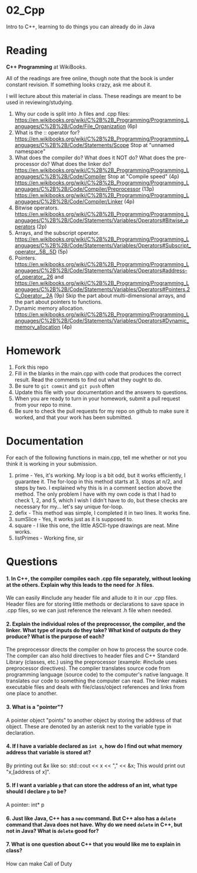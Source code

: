 02_Cpp
======

Intro to C++, learning to do things you can already do in Java

Reading
=======

**C++ Programming** at WikiBooks.

All of the readings are free online, though note that the book is under constant revision. If something looks crazy, ask me about it.

I will lecture about this material in class. These readings are meant to be used in reviewing/studying.

1. Why our code is split into .h files and .cpp files: https://en.wikibooks.org/wiki/C%2B%2B_Programming/Programming_Languages/C%2B%2B/Code/File_Organization (6p)
2. What is the :: operator for? https://en.wikibooks.org/wiki/C%2B%2B_Programming/Programming_Languages/C%2B%2B/Code/Statements/Scope Stop at "unnamed namespace"
3. What does the compiler do? What does it NOT do? What does the pre-processor do? What does the linker do? https://en.wikibooks.org/wiki/C%2B%2B_Programming/Programming_Languages/C%2B%2B/Code/Compiler Stop at "Compile speed" (4p) https://en.wikibooks.org/wiki/C%2B%2B_Programming/Programming_Languages/C%2B%2B/Code/Compiler/Preprocessor (13p) https://en.wikibooks.org/wiki/C%2B%2B_Programming/Programming_Languages/C%2B%2B/Code/Compiler/Linker (4p)
4. Bitwise operators. https://en.wikibooks.org/wiki/C%2B%2B_Programming/Programming_Languages/C%2B%2B/Code/Statements/Variables/Operators#Bitwise_operators (2p)
5. Arrays, and the subscript operator. https://en.wikibooks.org/wiki/C%2B%2B_Programming/Programming_Languages/C%2B%2B/Code/Statements/Variables/Operators#Subscript_operator_.5B_.5D (5p)
6. Pointers. https://en.wikibooks.org/wiki/C%2B%2B_Programming/Programming_Languages/C%2B%2B/Code/Statements/Variables/Operators#address-of_operator_.26 and https://en.wikibooks.org/wiki/C%2B%2B_Programming/Programming_Languages/C%2B%2B/Code/Statements/Variables/Operators#Pointers.2C_Operator_.2A (9p) Skip the part about multi-dimensional arrays, and the part about pointers to functions.
7. Dynamic memory allocation. https://en.wikibooks.org/wiki/C%2B%2B_Programming/Programming_Languages/C%2B%2B/Code/Statements/Variables/Operators#Dynamic_memory_allocation (4p)

Homework
========

1. Fork this repo
3. Fill in the blanks in the main.cpp with code that produces the correct result. Read the comments to find out what they ought to do.
4. Be sure to `git commit` and `git push` often
5. Update this file with your documentation and the answers to questions.
6. When you are ready to turn in your homework, submit a pull request from your repo to mine.
7. Be sure to check the pull requests for my repo on github to make sure it worked, and that your work has been submitted.

Documentation
=========

For each of the following functions in main.cpp, tell me whether or not you think it is working in your submission.

1. prime - Yes, it's working. My loop is a bit odd, but it works efficiently, I guarantee it. The for-loop in this method starts at 3, stops at n/2, and steps by two. I explained why this is in a comment section above the method. The only problem I have with my own code is that I had to check 1, 2, and 5, which I wish I didn't have to do, but these checks are necessary for my... let's say unique for-loop.
2. defix - This method was simple, I completed it in two lines. It works fine.
3. sumSlice - Yes, it works just as it is supposed to.
4. square - I like this one, the little ASCII-type drawings are neat. Mine works.
5. listPrimes - Working fine, sir

Questions
=======

#### 1. In C++, the compiler compiles each .cpp file separately, without looking at the others. Explain why this leads to the need for .h files.
We can easily #include any header file and allude to it in our .cpp files. Header files are for storing little methods or declarations to save space in .cpp files, so we can just reference the relevant .h file when needed.

#### 2. Explain the individual roles of the preprocessor, the compiler, and the linker. What type of inputs do they take? What kind of outputs do they produce? What is the purpose of each?
The preprocessor directs the compiler on how to process the source code. The compiler can also hold directives to header files and C++ Standard Library (classes, etc.) using the preprocessor (example: #include uses preprocessor directives).
The compiler translates source code from programming language (source code) to the computer's native language. It translates our code to something the computer can read.
The linker makes executable files and deals with file/class/object references and links from one place to another.

#### 3. What is a "pointer"?
A pointer object "points" to another object by storing the address of that object. These are denoted by an asterisk next to the variable type in declaration.

#### 4. If I have a variable declared as `int x`, how do I find out what memory address that variable is stored at?
By printing out &x like so: std::cout << x << "," << &x; This would print out "x,[address of x]".

#### 5. If I want a variable `p` that can store the address of an int, what type should I declare `p` to be?
A pointer: int* p

#### 6. Just like Java, C++ has a `new` command. But C++ also has a `delete` command that Java does not have. Why do we need `delete` in C++, but not in Java? What is `delete` good for?


#### 7. What is one question about C++ that you would like me to explain in class?
How can make Call of Duty